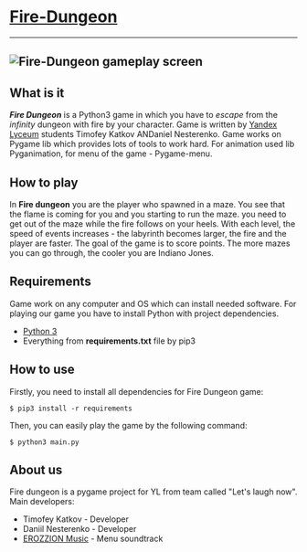 # [Fire-Dungeon](https://github.com/hi-timofey/fire-dungeon)
---
![Fire-Dungeon gameplay screen](https://github.com/Hi-Timofey/Fire-Dungeon/blob/master/data/img/background.png?raw=true)
---

## What is it
***Fire Dungeon*** is a Python3 game in which you have to *escape* from the *infinity* dungeon with fire by your character. Game is written by [Yandex Lyceum](https://lyceum.yandex.ru/) students Timofey Katkov ANDaniel Nesterenko. Game works on Pygame lib which provides lots of tools to work hard. For animation used lib Pyganimation, for menu of the game - Pygame-menu.

## How to play
In **Fire dungeon** you are the player who spawned in a maze. You see that the flame is coming for you and you starting to run the maze. you need to get out of the maze while the fire follows on your heels. With each level, the speed of events increases - the labyrinth becomes larger, the fire and the player are faster. The goal of the game is to score points. The more mazes you can go through, the cooler you are Indiano Jones.

## Requirements
Game work on any computer and OS which can install needed software.
For playing our game you have to install Python with project dependencies. 
* [Python 3](https://python.org/)
* Everything from **requirements.txt** file by pip3

## How to use
Firstly, you need to install all dependencies for Fire Dungeon game:

    $ pip3 install -r requirements

Then, you can easily play the game by the following command:

    $ python3 main.py


## About us
Fire dungeon is a pygame project for YL from team called "Let's laugh now".
Main developers:
* Timofey Katkov - Developer
* Daniil Nesterenko - Developer
* [EROZZION Music](https://vk.com/erozzionmusic) - Menu soundtrack
